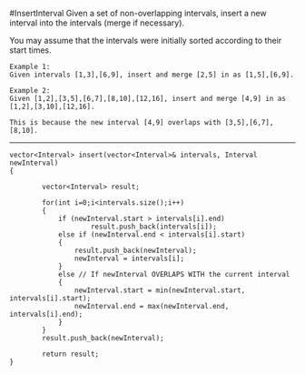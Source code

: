 #InsertInterval
Given a set of non-overlapping intervals, insert a new interval into the intervals (merge if necessary).

You may assume that the intervals were initially sorted according to their start times.

```
Example 1:
Given intervals [1,3],[6,9], insert and merge [2,5] in as [1,5],[6,9].

Example 2:
Given [1,2],[3,5],[6,7],[8,10],[12,16], insert and merge [4,9] in as [1,2],[3,10],[12,16].

This is because the new interval [4,9] overlaps with [3,5],[6,7],[8,10].
```

---





```
vector<Interval> insert(vector<Interval>& intervals, Interval newInterval) 
{
        
        vector<Interval> result;

        for(int i=0;i<intervals.size();i++)
        {
            if (newInterval.start > intervals[i].end) 
                    result.push_back(intervals[i]); 
            else if (newInterval.end < intervals[i].start) 
            {
                result.push_back(newInterval); 
                newInterval = intervals[i]; 
            }
            else // If newInterval OVERLAPS WITH the current interval
            {
                newInterval.start = min(newInterval.start, intervals[i].start);
                newInterval.end = max(newInterval.end, intervals[i].end);
            }
        }
        result.push_back(newInterval);
        
        return result;
}
```